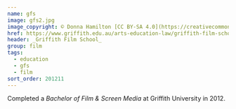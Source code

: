 ```yaml
---
name: gfs
image: gfs2.jpg
image_copyright: © Donna Hamilton [CC BY-SA 4.0](https://creativecommons.org/licenses/by-sa/4.0/)
href: https://www.griffith.edu.au/arts-education-law/griffith-film-school
header: _Griffith Film School_
group: film
tags:
  - education
  - gfs
  - film
sort_order: 201211
---
```

Completed a _Bachelor of Film & Screen Media_ at Griffith University in 2012.